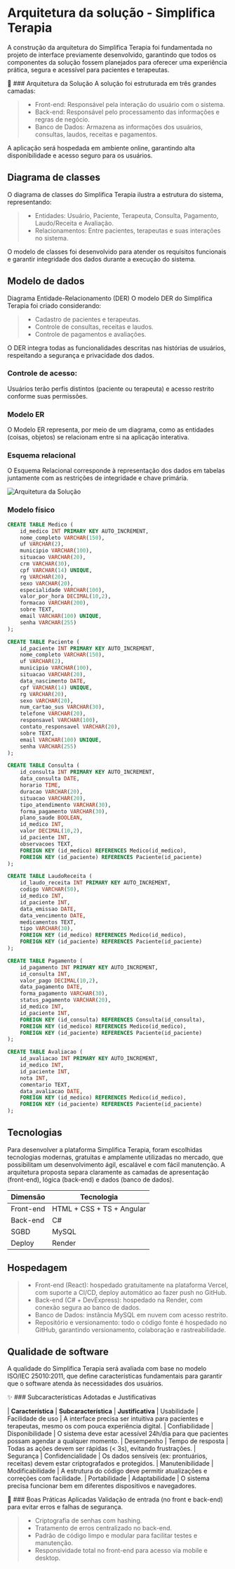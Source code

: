 # Arquitetura da solução - Simplifica Terapia

<!-- <span style="color:red">Pré-requisitos: <a href="04-Projeto-interface.md"> Projeto de interface</a></span>

Definição de como o software é estruturado em termos dos componentes que fazem parte da solução e do ambiente de hospedagem da aplicação.

![Arquitetura da Solução](images/arquitetura.png) -->
A construção da arquitetura do Simplifica Terapia foi fundamentada no projeto de interface previamente desenvolvido, garantindo que todos os componentes da solução fossem planejados para oferecer uma experiência prática, segura e acessível para pacientes e terapeutas.

🧩 ### Arquitetura da Solução
A solução foi estruturada em três grandes camadas:

> - Front-end: Responsável pela interação do usuário com o sistema.
> - Back-end: Responsável pelo processamento das informações e regras de negócio.
> - Banco de Dados: Armazena as informações dos usuários, consultas, laudos, receitas e pagamentos.

A aplicação será hospedada em ambiente online, garantindo alta disponibilidade e acesso seguro para os usuários.

## Diagrama de classes

<!-- O diagrama de classes ilustra graficamente a estrutura do software e como cada uma das classes estará interligada. Essas classes servem de modelo para materializar os objetos que serão executados na memória.

> **Links úteis**:
> - [Diagramas de classes - documentação da IBM](https://www.ibm.com/docs/pt-br/rational-soft-arch/9.7.0?topic=diagrams-class)
> - [O que é um diagrama de classe UML?](https://www.lucidchart.com/pages/pt/o-que-e-diagrama-de-classe-uml) -->
O diagrama de classes do Simplifica Terapia ilustra a estrutura do sistema, representando:

> - Entidades: Usuário, Paciente, Terapeuta, Consulta, Pagamento, Laudo/Receita e Avaliação.
> - Relacionamentos: Entre pacientes, terapeutas e suas interações no sistema.

O modelo de classes foi desenvolvido para atender os requisitos funcionais e garantir integridade dos dados durante a execução do sistema.

## Modelo de dados

<!-- O desenvolvimento da solução proposta requer a existência de bases de dados que permitam realizar o cadastro de dados e os controles associados aos processos identificados, assim como suas recuperações.

Utilizando a notação do DER (Diagrama Entidade-Relacionamento), elabore um modelo, usando alguma ferramenta, que contemple todas as entidades e atributos associados às atividades dos processos identificados. Deve ser gerado um único DER que suporte todos os processos escolhidos, visando, assim, uma base de dados integrada. O modelo deve contemplar também o controle de acesso dos usuários (partes interessadas nos processos) de acordo com os papéis definidos nos modelos do processo de negócio.

Apresente o modelo de dados por meio de um modelo relacional que contemple todos os conceitos e atributos apresentados na modelagem dos processos. -->
Diagrama Entidade-Relacionamento (DER)
O modelo DER do Simplifica Terapia foi criado considerando:

> - Cadastro de pacientes e terapeutas.
> - Controle de consultas, receitas e laudos.
> - Controle de pagamentos e avaliações.

O DER integra todas as funcionalidades descritas nas histórias de usuários, respeitando a segurança e privacidade dos dados.

### Controle de acesso:
Usuários terão perfis distintos (paciente ou terapeuta) e acesso restrito conforme suas permissões.

### Modelo ER

O Modelo ER representa, por meio de um diagrama, como as entidades (coisas, objetos) se relacionam entre si na aplicação interativa.

<!-- > **Links úteis**:
> - [Como fazer um diagrama entidade relacionamento](https://www.lucidchart.com/pages/pt/como-fazer-um-diagrama-entidade-relacionamento) -->

### Esquema relacional

O Esquema Relacional corresponde à representação dos dados em tabelas juntamente com as restrições de integridade e chave primária.

![Arquitetura da Solução](images/DER.png)
 

<!-- ![Exemplo de um modelo relacional](images/modelo_relacional.png "Exemplo de modelo relacional.")
---

> **Links úteis**:
> - [Criando um modelo relacional - documentação da IBM](https://www.ibm.com/docs/pt-br/cognos-analytics/12.0.0?topic=designer-creating-relational-model) -->

### Modelo físico

<!--Insira aqui o script de criação das tabelas do banco de dados.

Veja um exemplo: -->

```sql
CREATE TABLE Medico (
    id_medico INT PRIMARY KEY AUTO_INCREMENT,
    nome_completo VARCHAR(150),
    uf VARCHAR(2),
    municipio VARCHAR(100),
    situacao VARCHAR(20),
    crm VARCHAR(30),
    cpf VARCHAR(14) UNIQUE,
    rg VARCHAR(20),
    sexo VARCHAR(20),
    especialidade VARCHAR(100),
    valor_por_hora DECIMAL(10,2),
    formacao VARCHAR(200),
    sobre TEXT,
    email VARCHAR(100) UNIQUE,
    senha VARCHAR(255)
);

CREATE TABLE Paciente (
    id_paciente INT PRIMARY KEY AUTO_INCREMENT,
    nome_completo VARCHAR(150),
    uf VARCHAR(2),
    municipio VARCHAR(100),
    situacao VARCHAR(20),
    data_nascimento DATE,
    cpf VARCHAR(14) UNIQUE,
    rg VARCHAR(20),
    sexo VARCHAR(20),
    num_cartao_sus VARCHAR(30),
    telefone VARCHAR(20),
    responsavel VARCHAR(100),
    contato_responsavel VARCHAR(20),
    sobre TEXT,
    email VARCHAR(100) UNIQUE,
    senha VARCHAR(255)
);

CREATE TABLE Consulta (
    id_consulta INT PRIMARY KEY AUTO_INCREMENT,
    data_consulta DATE,
    horario TIME,
    duracao VARCHAR(20),
    situacao VARCHAR(20),
    tipo_atendimento VARCHAR(30),
    forma_pagamento VARCHAR(30),
    plano_saude BOOLEAN,
    id_medico INT,
    valor DECIMAL(10,2),
    id_paciente INT,
    observacoes TEXT,
    FOREIGN KEY (id_medico) REFERENCES Medico(id_medico),
    FOREIGN KEY (id_paciente) REFERENCES Paciente(id_paciente)
);

CREATE TABLE LaudoReceita (
    id_laudo_receita INT PRIMARY KEY AUTO_INCREMENT,
    codigo VARCHAR(50),
    id_medico INT,
    id_paciente INT,
    data_emissao DATE,
    data_vencimento DATE,
    medicamentos TEXT,
    tipo VARCHAR(30),
    FOREIGN KEY (id_medico) REFERENCES Medico(id_medico),
    FOREIGN KEY (id_paciente) REFERENCES Paciente(id_paciente)
);

CREATE TABLE Pagamento (
    id_pagamento INT PRIMARY KEY AUTO_INCREMENT,
    id_consulta INT,
    valor_pago DECIMAL(10,2),
    data_pagamento DATE,
    forma_pagamento VARCHAR(30),
    status_pagamento VARCHAR(20),
    id_medico INT,
    id_paciente INT,
    FOREIGN KEY (id_consulta) REFERENCES Consulta(id_consulta),
    FOREIGN KEY (id_medico) REFERENCES Medico(id_medico),
    FOREIGN KEY (id_paciente) REFERENCES Paciente(id_paciente)
);

CREATE TABLE Avaliacao (
    id_avaliacao INT PRIMARY KEY AUTO_INCREMENT,
    id_medico INT,
    id_paciente INT,
    nota INT,
    comentario TEXT,
    data_avaliacao DATE,
    FOREIGN KEY (id_medico) REFERENCES Medico(id_medico),
    FOREIGN KEY (id_paciente) REFERENCES Paciente(id_paciente)
);
```
<!-- Esse script deverá ser incluído em um arquivo .sql na pasta [de scripts SQL](../src/db). -->


## Tecnologias

<!-- Descreva qual(is) tecnologias você vai usar para resolver o seu problema, ou seja, implementar a sua solução. Liste todas as tecnologias envolvidas, linguagens a serem utilizadas, serviços web, frameworks, bibliotecas, IDEs de desenvolvimento, e ferramentas.

Apresente também uma figura explicando como as tecnologias estão relacionadas ou como uma interação do usuário com o sistema vai ser conduzida, por onde ela passa até retornar uma resposta ao usuário. -->

Para desenvolver a plataforma Simplifica Terapia, foram escolhidas tecnologias modernas, gratuitas e amplamente utilizadas no mercado, que possibilitam um desenvolvimento ágil, escalável e com fácil manutenção. A arquitetura proposta separa claramente as camadas de apresentação (front-end), lógica (back-end) e dados (banco de dados).

| **Dimensão**   | **Tecnologia**  |
| ---            | ---             |
| Front-end      | HTML + CSS + TS + Angular |
| Back-end       | C#              |
| SGBD           | MySQL           |
| Deploy         | Render          |


## Hospedagem

<!-- Utilizaremos a hospedagem gratuita do GitHub.

> **Links úteis**:
> - [Website com GitHub Pages](https://pages.github.com/)
> - [Programação colaborativa com Repl.it](https://repl.it/)
> - [Getting started with Heroku](https://devcenter.heroku.com/start)
> - [Publicando seu site no Heroku](http://pythonclub.com.br/publicando-seu-hello-world-no-heroku.html) -->

> - Front-end (React): hospedado gratuitamente na plataforma Vercel, com suporte a CI/CD, deploy automático ao fazer push no GitHub.
> - Back-end (C# + DevExpress): hospedado na Render, com conexão segura ao banco de dados.
> - Banco de Dados: instância MySQL em nuvem com acesso restrito.
> - Repositório e versionamento: todo o código fonte é hospedado no GitHub, garantindo versionamento, colaboração e rastreabilidade.

## Qualidade de software

A qualidade do Simplifica Terapia será avaliada com base no modelo ISO/IEC 25010:2011, que define características fundamentais para garantir que o software atenda às necessidades dos usuários.

✨ ### Subcaracterísticas Adotadas e Justificativas

| **Característica** |	**Subcaracterística** |	**Justificativa**
| Usabilidade	       | Facilidade de uso     |	A interface precisa ser intuitiva para pacientes e terapeutas, mesmo os com pouca experiência digital.
| Confiabilidade	    | Disponibilidade       |	O sistema deve estar acessível 24h/dia para que pacientes possam agendar a qualquer momento.
| Desempenho         |	Tempo de resposta     |	Todas as ações devem ser rápidas (< 3s), evitando frustrações.
| Segurança          | Confidencialidade     | Os dados sensíveis (ex: prontuários, receitas) devem estar criptografados e protegidos.
| Manutenibilidade   |	Modificabilidade      |	A estrutura do código deve permitir atualizações e correções com facilidade.
| Portabilidade	     | Adaptabilidade        | O sistema precisa funcionar bem em diferentes dispositivos e navegadores.

🔐 ### Boas Práticas Aplicadas
Validação de entrada (no front e back-end) para evitar erros e falhas de segurança.

> - Criptografia de senhas com hashing.
> - Tratamento de erros centralizado no back-end.
> - Padrão de código limpo e modular para facilitar testes e manutenção.
> - Responsividade total no front-end para acesso via mobile e desktop.

<!-- Conceituar qualidade é uma tarefa complexa, mas ela pode ser vista como um método gerencial que, por meio de procedimentos disseminados por toda a organização, busca garantir um produto final que satisfaça às expectativas dos stakeholders.

No contexto do desenvolvimento de software, qualidade pode ser entendida como um conjunto de características a serem atendidas, de modo que o produto de software atenda às necessidades de seus usuários. Entretanto, esse nível de satisfação nem sempre é alcançado de forma espontânea, devendo ser continuamente construído. Assim, a qualidade do produto depende fortemente do seu respectivo processo de desenvolvimento.

A norma internacional ISO/IEC 25010, que é uma atualização da ISO/IEC 9126, define oito características e 30 subcaracterísticas de qualidade para produtos de software. Com base nessas características e nas respectivas subcaracterísticas, identifique as subcaracterísticas que sua equipe utilizará como base para nortear o desenvolvimento do projeto de software, considerando alguns aspectos simples de qualidade. Justifique as subcaracterísticas escolhidas pelo time e elenque as métricas que permitirão à equipe avaliar os objetos de interesse.

> **Links úteis**:
> - [ISO/IEC 25010:2011 - Systems and Software Engineering — Systems and Software Quality Requirements and Evaluation (SQuaRE) — System and Software Quality Models](https://www.iso.org/standard/35733.html/)
> - [Análise sobre a ISO 9126 – NBR 13596](https://www.tiespecialistas.com.br/analise-sobre-iso-9126-nbr-13596/)
> - [Qualidade de software - Engenharia de Software](https://www.devmedia.com.br/qualidade-de-software-engenharia-de-software-29/18209) -->
